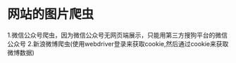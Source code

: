 # 网站的图片爬虫

1.微信公众号爬虫，因为微信公众号无网页端展示，只能用第三方搜狗平台的微信公众号
2.新浪微博爬虫(使用webdriver登录来获取cookie,然后通过cookie来获取微博数据)
